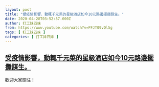 ```yaml
---
layout: post
title: "受疫情影響，動輒千元菜的星級酒店如今10元路邊擺攤謀生。"
date: 2020-04-28T03:52:57.000Z
author: 打工妹四妹
from: https://www.youtube.com/watch?v=PFJT09vDl5g
tags: [ 打工妹四妹 ]
categories: [ 打工妹四妹 ]
---
```

<!--1588045977000-->
[受疫情影響，動輒千元菜的星級酒店如今10元路邊擺攤謀生。](https://www.youtube.com/watch?v=PFJT09vDl5g)
------

<div>
歡迎大家關注！
</div>
